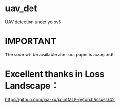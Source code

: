 # uav_det
UAV detection under yolov8

# IMPORTANT
The code will be available after our paper is accepted!!

# Excellent thanks in Loss Landscape：
https://github.com/ma-xu/pointMLP-pytorch/issues/42

